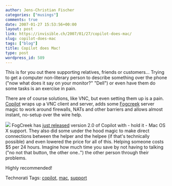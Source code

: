 ```yaml
---
author: Jens-Christian Fischer
categories: ["musings"]
comments: true
date: 2007-01-27 15:53:56+00:00
layout: post
link: https://invisible.ch/2007/01/27/copilot-does-mac/
slug: copilot-does-mac
tags: ["blog"]
title: Copilot does Mac!
type: post
wordpress_id: 589
---
```


This is for you out there supporting relatives, friends or customers... Trying to get a computer non-literary person to describe something over the phone ("now what does it say on your monitor?" "Dell") or even have them do some tasks is an exercise in pain.

There are of course solutions, like VNC, but even setting them up is a pain. [Copilot][2] wraps up a VNC client and server, adds some [Fogcreek][3] server magic to work around firewalls, NATs and other barriers and allows almost instant, no-setup over the wire help.

[![](https://www.copilot.com/images/logo.gif)](https://www.copilot.com)
FogCreek has [just released][1] version 2.0 of Copilot with - hold it - Mac OS X support. They also did some under the hood magic to make direct connections between the helper and the helpee (if that's technically possible) and even lowered the price for all of this. Helping someone costs $5 per 24 hours. Imagine how much time you save by not having to talking ("no not that button, the other one..") the other person through their problems.

Highly recommended!

[1]: https://www.joelonsoftware.com/items/2007/01/26.html
[2]: https://www.copilot.com
[3]: https://www.fogcreek.com


Technorati Tags: [copilot](https://www.technorati.com/tag/copilot), [mac](https://www.technorati.com/tag/mac), [support](https://www.technorati.com/tag/support)
